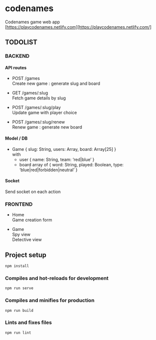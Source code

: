 # codenames
Codenames game web app \
[https://playcodenames.netlify.com][https://playcodenames.netlify.com/]

## TODOLIST

### BACKEND

#### API routes
- POST /games \
  Create new game : generate slug and board

- GET /games/:slug \
  Fetch game details by slug

- POST /games/:slug/play \
  Update game with player choice

- POST /games/:slug/renew \
  Renew game : generate new board

#### Model / DB
- Game { slug: String, users: Array, board: Array[25] } \
with 
  - user { name: String, team: ‘red|blue’ }
  - board array of { word: String, played: Boolean, type: ‘blue|red|forbidden|neutral’ }

#### Socket
Send socket on each action 

### FRONTEND
- Home \
  Game creation form
  
- Game \
  Spy view \
  Detective view
 
 
## Project setup
```
npm install
```

### Compiles and hot-reloads for development
```
npm run serve
```

### Compiles and minifies for production
```
npm run build
```

### Lints and fixes files
```
npm run lint
```


[https://codenamegame.netlify.com/]: https://codenamegame.netlify.com/

[https://playcodenames.netlify.com/]: https://playcodenames.netlify.com/
